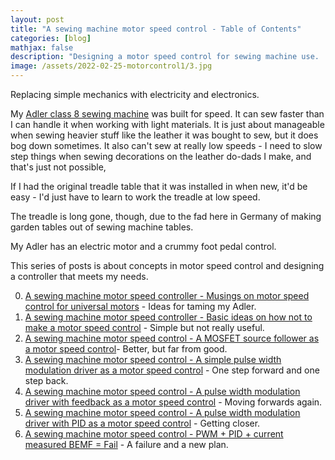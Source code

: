 ```yaml
---
layout: post
title: "A sewing machine motor speed control - Table of Contents"
categories: [blog]
mathjax: false
description: "Designing a motor speed control for sewing machine use.  From concept to finished device."
image: /assets/2022-02-25-motorcontrol1/3.jpg
---
```

Replacing simple mechanics with electricity and electronics.


My [Adler class 8 sewing machine]() was built for speed.  It can sew faster than I can handle it when working with light materials.  It is just about manageable when sewing heavier stuff like the leather it was bought to sew, but it does bog down sometimes.  It also can't sew at really low speeds - I need to slow step things when sewing decorations on the leather do-dads I make, and that's just not possible,

If I had the original treadle table that it was installed in when new, it'd be easy - I'd just have to learn to work the treadle at low speed.

The treadle is long gone, though, due to the fad here in Germany of making garden tables out of sewing machine tables.

My Adler has an electric motor and a crummy foot pedal control.

This series of posts is about concepts in motor speed control and designing a controller that meets my needs.

0. [A sewing machine motor speed controller - Musings on motor speed control for universal motors](motorcontrol) - Ideas for taming my Adler.
1. [A sewing machine motor speed controller - Basic ideas on how not to make a motor speed control](motorcontrol1) - Simple but not really useful.
2. [A sewing machine motor speed control - A MOSFET source follower as a motor speed control](motorcontrol2)- Better, but far from good.
3. [A sewing machine motor speed control - A simple pulse width modulation driver as a motor speed control](motorcontrol3) - One step forward and one step back.
4. [A sewing machine motor speed control - A pulse width modulation driver with feedback as a motor speed control](motorcontrol4) - Moving forwards again. 
5. [A sewing machine motor speed control - A pulse width modulation driver with PID as a motor speed control](motorcontrol5) - Getting closer.
6. [A sewing machine motor speed control - PWM + PID + current measured BEMF = Fail](motorcontrol6) - A failure and a new plan.
